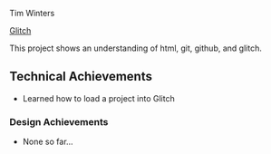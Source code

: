 Tim Winters

[Glitch](http://a1-charlieroberts.glitch.me)

This project shows an understanding of html, git, github, and glitch. 

## Technical Achievements
- Learned how to load a project into Glitch

### Design Achievements
- None so far...


